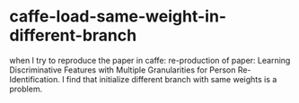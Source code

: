 # caffe-load-same-weight-in-different-branch
when I try to reproduce the paper in caffe: re-production of paper: Learning Discriminative Features with Multiple Granularities for Person Re-Identification. I find that initialize different branch with same weights is a problem.
